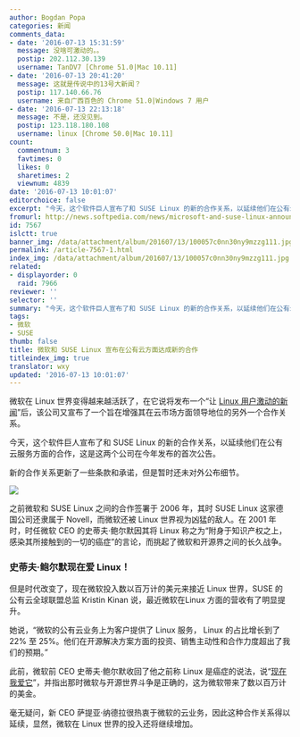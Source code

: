```yaml
---
author: Bogdan Popa
categories: 新闻
comments_data:
- date: '2016-07-13 15:31:59'
  message: 没啥可激动的。。
  postip: 202.112.30.139
  username: TanDV7 [Chrome 51.0|Mac 10.11]
- date: '2016-07-13 20:41:20'
  message: 这就是传说中的13号大新闻？
  postip: 117.140.66.76
  username: 来自广西百色的 Chrome 51.0|Windows 7 用户
- date: '2016-07-13 22:13:18'
  message: 不是，还没见到。
  postip: 123.118.180.108
  username: linux [Chrome 50.0|Mac 10.11]
count:
  commentnum: 3
  favtimes: 0
  likes: 0
  sharetimes: 2
  viewnum: 4839
date: '2016-07-13 10:01:07'
editorchoice: false
excerpt: "今天，这个软件巨人宣布了和 SUSE Linux 的新的合作关系，以延续他们在公有云服务方面的合作，这是这两个公司在今年发布的首次公告。\r\n新的合作关系更新了一些条款和承诺，但是暂时还未对外公布细节。"
fromurl: http://news.softpedia.com/news/microsoft-and-suse-linux-announce-new-partnership-506174.shtml
id: 7567
islctt: true
banner_img: /data/attachment/album/201607/13/100057c0nn30ny9mzzg111.jpg
permalink: /article-7567-1.html
index_img: /data/attachment/album/201607/13/100057c0nn30ny9mzzg111.jpg.thumb.jpg
related:
- displayorder: 0
  raid: 7966
reviewer: ''
selector: ''
summary: "今天，这个软件巨人宣布了和 SUSE Linux 的新的合作关系，以延续他们在公有云服务方面的合作，这是这两个公司在今年发布的首次公告。\r\n新的合作关系更新了一些条款和承诺，但是暂时还未对外公布细节。"
tags:
- 微软
- SUSE
thumb: false
title: 微软和 SUSE Linux 宣布在公有云方面达成新的合作
titleindex_img: true
translator: wxy
updated: '2016-07-13 10:01:07'
---
```


微软在 Linux 世界变得越来越活跃了，在它说将发布一个“让 [Linux 用户激动的新闻](/article-7559-1.html)”后，该公司又宣布了一个旨在增强其在云市场方面领导地位的另外一个合作关系。


今天，这个软件巨人宣布了和 SUSE Linux 的新的合作关系，以延续他们在公有云服务方面的合作，这是这两个公司在今年发布的首次公告。


新的合作关系更新了一些条款和承诺，但是暂时还未对外公布细节。


![](/data/attachment/album/201607/13/100057c0nn30ny9mzzg111.jpg)


之前微软和 SUSE Linux 之间的合作签署于 2006 年，其时 SUSE Linux 这家德国公司还隶属于 Novell，而微软还被 Linux 世界视为凶猛的敌人。在 2001 年时，时任微软 CEO 的史蒂夫·鲍尔默因其将 Linux 称之为“附身于知识产权之上，感染其所接触到的一切的癌症”的言论，而挑起了微软和开源界之间的长久战争。


### 史蒂夫·鲍尔默现在爱 Linux！


但是时代改变了，现在微软投入数以百万计的美元来接近 Linux 世界，SUSE 的公有云全球联盟总监 Kristin Kinan 说，最近微软在Linux 方面的营收有了明显提升。


她说，“微软的公有云业务上为客户提供了 Linux 服务， Linux 的占比增长到了 22% 至 25%。他们在开源解决方案方面的投资、销售主动性和合作力度超出了我们的预期。”


此前，微软前 CEO 史蒂夫·鲍尔默收回了他之前称 Linux 是癌症的说法，说“[现在我爱它](/article-7095-1.html)”，并指出那时微软与开源世界斗争是正确的，这为微软带来了数以百万计的美金。


毫无疑问，新 CEO 萨提亚·纳德拉很热衷于微软的云业务，因此这种合作关系得以延续，显然，微软在 Linux 世界的投入还将继续增加。